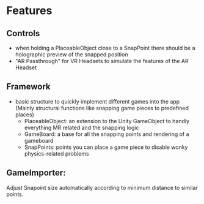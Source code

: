 # Features
## Controls
- when holding a PlaceableObject close to a SnapPoint there should be a holographic preview of the snapped position
- "AR Passthrough" for VR Headsets to simulate the features of the AR Headset

## Framework
- basic structure to quickly implement different games into the app (Mainly structural functions like snapping game pieces to predefined places)
	- PlaceableObject: an extension to the Unity GameObject to handly everything MR related and the snapping logic
	- GameBoard: a base for all the snapping points and rendering of a gameboard
	- SnapPoints: points you can place a game piece to disable wonky physics-related problems


## GameImporter:
Adjust Snapoint size automatically according to minimum distance to similar points.
